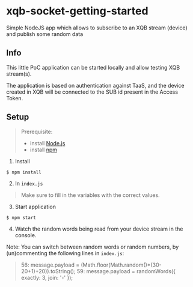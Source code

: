 # xqb-socket-getting-started 
Simple NodeJS app which allows to subscribe to an XQB stream (device) and publish some random data


## Info

This little PoC application can be started locally and allow testing XQB stream(s). 

The application is based on authentication against TaaS, and the device created in XQB will be connected to the SUB id present in the Access Token.



## Setup


> Prerequisite:
> 
> - install [Node.js](https://nodejs.org/en/download/)
> - install [npm](https://docs.npmjs.com/getting-started/installing-node)

1. Install
``` 
$ npm install 
``` 

2. In ```index.js```

> Make sure to fill in the variables with the correct values.

3. Start application
```
$ npm start
```

4. Watch the random words being read from your device stream in the console.


Note: You can switch between random words or random numbers, by (un)commenting the following lines in `index.js`:
> 56: message.payload = (Math.floor(Math.random()*(30-20+1)+20)).toString(); 
> 59: message.payload = randomWords({ exactly: 3, join: '-' });